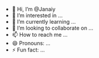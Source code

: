 - 👋 Hi, I’m @Janaiy
- 👀 I’m interested in ...
- 🌱 I’m currently learning ...
- 💞️ I’m looking to collaborate on ...
- 📫 How to reach me ...
- 😄 Pronouns: ...
- ⚡ Fun fact: ...

<!---
Janaiy/Janaiy is a ✨ special ✨ repository because its `README.md` (this file) appears on your GitHub profile.
You can click the Preview link to take a look at your changes.
--->
